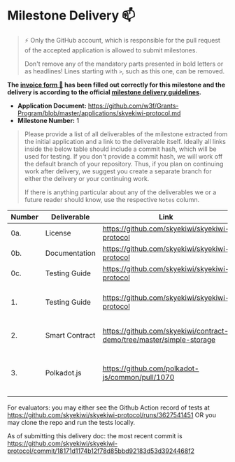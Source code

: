 # Milestone Delivery :mailbox:

> ⚡ Only the GitHub account, which is responsible for the pull request of the accepted application is allowed to submit milestones.
>
> Don't remove any of the mandatory parts presented in bold letters or as headlines! Lines starting with `>`, such as this one, can be removed.

**The [invoice form :pencil:](https://docs.google.com/forms/d/e/1FAIpQLSfmNYaoCgrxyhzgoKQ0ynQvnNRoTmgApz9NrMp-hd8mhIiO0A/viewform) has been filled out correctly for this milestone and the delivery is according to the official [milestone delivery guidelines](https://github.com/w3f/Grants-Program/blob/master/docs/milestone-deliverables-guidelines.md).**

- **Application Document:** https://github.com/w3f/Grants-Program/blob/master/applications/skyekiwi-protocol.md
- **Milestone Number:** 1

> Please provide a list of all deliverables of the milestone extracted from the initial application and a link to the deliverable itself. Ideally all links inside the below table should include a commit hash, which will be used for testing. If you don't provide a commit hash, we will work off the default branch of your repository. Thus, if you plan on continuing work after delivery, we suggest you create a separate branch for either the delivery or your continuing work.
>
> If there is anything particular about any of the deliverables we or a future reader should know, use the respective `Notes` column.

| Number | Deliverable    | Link                                                                 | Notes                                                                          |
| ------ | -------------- | -------------------------------------------------------------------- | ------------------------------------------------------------------------------ |
| 0a.    | License        | https://github.com/skyekiwi/skyekiwi-protocol                        | Apache 2.0                                                                     |
| 0b.    | Documentation  | https://github.com/skyekiwi/skyekiwi-protocol                        | see README                                                                     |
| 0c.    | Testing Guide  | https://github.com/skyekiwi/skyekiwi-protocol                        | see README                                                                     |
| 1.     | Testing Guide  | https://github.com/skyekiwi/skyekiwi-protocol                        | all 4 APIs implemented and through @skyekiwi/driver                            |
| 2.     | Smart Contract | https://github.com/skyekiwi/contract-demo/tree/master/simple-storage | built via Redspot of Patract Labs with Ink!                                    |
| 3.     | Polkadot.js    | https://github.com/polkadot-js/common/pull/1070                      | Turned out to be not so useful but we have added in the capacities either way. |

For evaluators: you may either see the Github Action record of tests at https://github.com/skyekiwi/skyekiwi-protocol/runs/3627541451 OR you may clone the repo and run the tests locally.

As of submitting this delivery doc: the most recent commit is https://github.com/skyekiwi/skyekiwi-protocol/commit/18171d1174b12f78d85bbd92183d53d3924468f2

